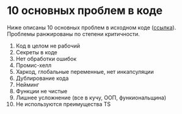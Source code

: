 # 10 основных проблем в коде

Ниже описаны 10 основных проблем в исходном коде ([ссылка](https://github.com/StarWayMan/tech_interview_task/blob/main/dogs_test.ts)). Проблемы ранжированы по степени критичности.

1. Код в целом не рабочий
2. Секреты в коде
3. Нет обработки ошибок
4. Промис-хелл
5. Харкод, глобальные переменные, нет инкапсуляции
6. Дублирование кода
7. Нейминг
8. Функции не чистые
9. Лишнее усложнение (все в кучу, ООП, функиональщина)
10. Не используются преимущества TS
